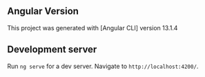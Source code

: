 ## Angular Version

This project was generated with [Angular CLI] version 13.1.4

## Development server

Run `ng serve` for a dev server. Navigate to `http://localhost:4200/`.

